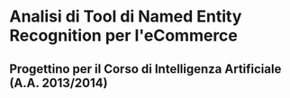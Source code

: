 # Analisi di Tool di Named Entity Recognition per l'eCommerce
## Progettino per il Corso di Intelligenza Artificiale (A.A. 2013/2014)
